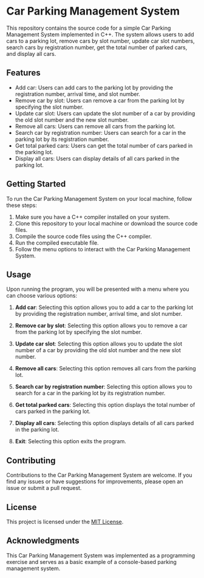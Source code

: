 # Car Parking Management System

This repository contains the source code for a simple Car Parking Management System implemented in C++. The system allows users to add cars to a parking lot, remove cars by slot number, update car slot numbers, search cars by registration number, get the total number of parked cars, and display all cars.

## Features

- Add car: Users can add cars to the parking lot by providing the registration number, arrival time, and slot number.
- Remove car by slot: Users can remove a car from the parking lot by specifying the slot number.
- Update car slot: Users can update the slot number of a car by providing the old slot number and the new slot number.
- Remove all cars: Users can remove all cars from the parking lot.
- Search car by registration number: Users can search for a car in the parking lot by its registration number.
- Get total parked cars: Users can get the total number of cars parked in the parking lot.
- Display all cars: Users can display details of all cars parked in the parking lot.

## Getting Started

To run the Car Parking Management System on your local machine, follow these steps:

1. Make sure you have a C++ compiler installed on your system.
2. Clone this repository to your local machine or download the source code files.
3. Compile the source code files using the C++ compiler.
4. Run the compiled executable file.
5. Follow the menu options to interact with the Car Parking Management System.

## Usage

Upon running the program, you will be presented with a menu where you can choose various options:

1. **Add car**: Selecting this option allows you to add a car to the parking lot by providing the registration number, arrival time, and slot number.

2. **Remove car by slot**: Selecting this option allows you to remove a car from the parking lot by specifying the slot number.

3. **Update car slot**: Selecting this option allows you to update the slot number of a car by providing the old slot number and the new slot number.

4. **Remove all cars**: Selecting this option removes all cars from the parking lot.

5. **Search car by registration number**: Selecting this option allows you to search for a car in the parking lot by its registration number.

6. **Get total parked cars**: Selecting this option displays the total number of cars parked in the parking lot.

7. **Display all cars**: Selecting this option displays details of all cars parked in the parking lot.

8. **Exit**: Selecting this option exits the program.

## Contributing

Contributions to the Car Parking Management System are welcome. If you find any issues or have suggestions for improvements, please open an issue or submit a pull request.

## License

This project is licensed under the [MIT License](LICENSE).

## Acknowledgments

This Car Parking Management System was implemented as a programming exercise and serves as a basic example of a console-based parking management system.
